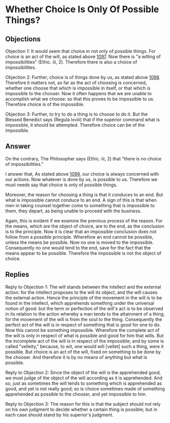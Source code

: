 # Whether Choice Is Only Of Possible Things?

## Objections

Objection 1: It would seem that choice in not only of possible things. For choice is an act of the will, as stated above [1097](A[1]). Now there is "a willing of impossibilities" (Ethic. iii, 2). Therefore there is also a choice of impossibilities.

Objection 2: Further, choice is of things done by us, as stated above [1098](A[4]). Therefore it matters not, as far as the act of choosing is concerned, whether one choose that which is impossible in itself, or that which is impossible to the chooser. Now it often happens that we are unable to accomplish what we choose: so that this proves to be impossible to us. Therefore choice is of the impossible.

Objection 3: Further, to try to do a thing is to choose to do it. But the Blessed Benedict says (Regula lxviii) that if the superior command what is impossible, it should be attempted. Therefore choice can be of the impossible.

## Answer

On the contrary, The Philosopher says (Ethic. iii, 2) that "there is no choice of impossibilities."

I answer that, As stated above [1099](A[4]), our choice is always concerned with our actions. Now whatever is done by us, is possible to us. Therefore we must needs say that choice is only of possible things.

Moreover, the reason for choosing a thing is that it conduces to an end. But what is impossible cannot conduce to an end. A sign of this is that when men in taking counsel together come to something that is impossible to them, they depart, as being unable to proceed with the business.

Again, this is evident if we examine the previous process of the reason. For the means, which are the object of choice, are to the end, as the conclusion is to the principle. Now it is clear that an impossible conclusion does not follow from a possible principle. Wherefore an end cannot be possible, unless the means be possible. Now no one is moved to the impossible. Consequently no one would tend to the end, save for the fact that the means appear to be possible. Therefore the impossible is not the object of choice.

## Replies

Reply to Objection 1: The will stands between the intellect and the external action: for the intellect proposes to the will its object, and the will causes the external action. Hence the principle of the movement in the will is to be found in the intellect, which apprehends something under the universal notion of good: but the term or perfection of the will's act is to be observed in its relation to the action whereby a man tends to the attainment of a thing; for the movement of the will is from the soul to the thing. Consequently the perfect act of the will is in respect of something that is good for one to do. Now this cannot be something impossible. Wherefore the complete act of the will is only in respect of what is possible and good for him that wills. But the incomplete act of the will is in respect of the impossible; and by some is called "velleity," because, to wit, one would will [vellet] such a thing, were it possible. But choice is an act of the will, fixed on something to be done by the chooser. And therefore it is by no means of anything but what is possible.

Reply to Objection 2: Since the object of the will is the apprehended good, we must judge of the object of the will according as it is apprehended. And so, just as sometimes the will tends to something which is apprehended as good, and yet is not really good; so is choice sometimes made of something apprehended as possible to the chooser, and yet impossible to him.

Reply to Objection 3: The reason for this is that the subject should not rely on his own judgment to decide whether a certain thing is possible; but in each case should stand by his superior's judgment.